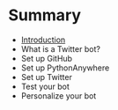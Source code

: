 # Summary

* [Introduction](README.md)
* What is a Twitter bot?
* Set up GitHub
* Set up PythonAnywhere
* Set up Twitter
* Test your bot
* Personalize your bot

